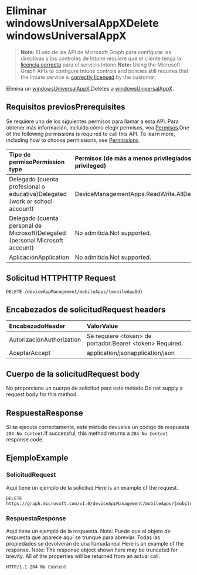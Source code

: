 # <a name="delete-windowsuniversalappx"></a><span data-ttu-id="65a58-101">Eliminar windowsUniversalAppX</span><span class="sxs-lookup"><span data-stu-id="65a58-101">Delete windowsUniversalAppX</span></span>

> <span data-ttu-id="65a58-102">**Nota:** El uso de las API de Microsoft Graph para configurar las directivas y los controles de Intune requiere que el cliente tenga la [licencia correcta](https://go.microsoft.com/fwlink/?linkid=839381) para el servicio Intune.</span><span class="sxs-lookup"><span data-stu-id="65a58-102">**Note:** Using the Microsoft Graph APIs to configure Intune controls and policies still requires that the Intune service is [correctly licensed](https://go.microsoft.com/fwlink/?linkid=839381) by the customer.</span></span>

<span data-ttu-id="65a58-103">Elimina un [windowsUniversalAppX](../resources/intune_apps_windowsuniversalappx.md).</span><span class="sxs-lookup"><span data-stu-id="65a58-103">Deletes a [windowsUniversalAppX](../resources/intune_apps_windowsuniversalappx.md).</span></span>
## <a name="prerequisites"></a><span data-ttu-id="65a58-104">Requisitos previos</span><span class="sxs-lookup"><span data-stu-id="65a58-104">Prerequisites</span></span>
<span data-ttu-id="65a58-p101">Se requiere uno de los siguientes permisos para llamar a esta API. Para obtener más información, incluido cómo elegir permisos, vea [Permisos](../../../concepts/permissions_reference.md).</span><span class="sxs-lookup"><span data-stu-id="65a58-p101">One of the following permissions is required to call this API. To learn more, including how to choose permissions, see [Permissions](../../../concepts/permissions_reference.md).</span></span>

|<span data-ttu-id="65a58-107">Tipo de permiso</span><span class="sxs-lookup"><span data-stu-id="65a58-107">Permission type</span></span>|<span data-ttu-id="65a58-108">Permisos (de más a menos privilegiados)</span><span class="sxs-lookup"><span data-stu-id="65a58-108">Permissions (from most to least privileged)</span></span>|
|:---|:---|
|<span data-ttu-id="65a58-109">Delegado (cuenta profesional o educativa)</span><span class="sxs-lookup"><span data-stu-id="65a58-109">Delegated (work or school account)</span></span>|<span data-ttu-id="65a58-110">DeviceManagementApps.ReadWrite.All</span><span class="sxs-lookup"><span data-stu-id="65a58-110">DeviceManagementApps.ReadWrite.All</span></span>|
|<span data-ttu-id="65a58-111">Delegado (cuenta personal de Microsoft)</span><span class="sxs-lookup"><span data-stu-id="65a58-111">Delegated (personal Microsoft account)</span></span>|<span data-ttu-id="65a58-112">No admitida.</span><span class="sxs-lookup"><span data-stu-id="65a58-112">Not supported.</span></span>|
|<span data-ttu-id="65a58-113">Aplicación</span><span class="sxs-lookup"><span data-stu-id="65a58-113">Application</span></span>|<span data-ttu-id="65a58-114">No admitida.</span><span class="sxs-lookup"><span data-stu-id="65a58-114">Not supported.</span></span>|

## <a name="http-request"></a><span data-ttu-id="65a58-115">Solicitud HTTP</span><span class="sxs-lookup"><span data-stu-id="65a58-115">HTTP Request</span></span>
<!-- {
  "blockType": "ignored"
}
-->
``` http
DELETE /deviceAppManagement/mobileApps/{mobileAppId}
```

## <a name="request-headers"></a><span data-ttu-id="65a58-116">Encabezados de solicitud</span><span class="sxs-lookup"><span data-stu-id="65a58-116">Request headers</span></span>
|<span data-ttu-id="65a58-117">Encabezado</span><span class="sxs-lookup"><span data-stu-id="65a58-117">Header</span></span>|<span data-ttu-id="65a58-118">Valor</span><span class="sxs-lookup"><span data-stu-id="65a58-118">Value</span></span>|
|:---|:---|
|<span data-ttu-id="65a58-119">Autorización</span><span class="sxs-lookup"><span data-stu-id="65a58-119">Authorization</span></span>|<span data-ttu-id="65a58-120">Se requiere &lt;token&gt; de portador.</span><span class="sxs-lookup"><span data-stu-id="65a58-120">Bearer &lt;token&gt; Required.</span></span>|
|<span data-ttu-id="65a58-121">Aceptar</span><span class="sxs-lookup"><span data-stu-id="65a58-121">Accept</span></span>|<span data-ttu-id="65a58-122">application/json</span><span class="sxs-lookup"><span data-stu-id="65a58-122">application/json</span></span>|

## <a name="request-body"></a><span data-ttu-id="65a58-123">Cuerpo de la solicitud</span><span class="sxs-lookup"><span data-stu-id="65a58-123">Request body</span></span>
<span data-ttu-id="65a58-124">No proporcione un cuerpo de solicitud para este método.</span><span class="sxs-lookup"><span data-stu-id="65a58-124">Do not supply a request body for this method.</span></span>

## <a name="response"></a><span data-ttu-id="65a58-125">Respuesta</span><span class="sxs-lookup"><span data-stu-id="65a58-125">Response</span></span>
<span data-ttu-id="65a58-126">Si se ejecuta correctamente, este método devuelve un código de respuesta `204 No Content`.</span><span class="sxs-lookup"><span data-stu-id="65a58-126">If successful, this method returns a `204 No Content` response code.</span></span>

## <a name="example"></a><span data-ttu-id="65a58-127">Ejemplo</span><span class="sxs-lookup"><span data-stu-id="65a58-127">Example</span></span>
### <a name="request"></a><span data-ttu-id="65a58-128">Solicitud</span><span class="sxs-lookup"><span data-stu-id="65a58-128">Request</span></span>
<span data-ttu-id="65a58-129">Aquí tiene un ejemplo de la solicitud.</span><span class="sxs-lookup"><span data-stu-id="65a58-129">Here is an example of the request.</span></span>
``` http
DELETE https://graph.microsoft.com/v1.0/deviceAppManagement/mobileApps/{mobileAppId}
```

### <a name="response"></a><span data-ttu-id="65a58-130">Respuesta</span><span class="sxs-lookup"><span data-stu-id="65a58-130">Response</span></span>
<span data-ttu-id="65a58-p102">Aquí tiene un ejemplo de la respuesta. Nota: Puede que el objeto de respuesta que aparece aquí se trunque para abreviar. Todas las propiedades se devolverán de una llamada real.</span><span class="sxs-lookup"><span data-stu-id="65a58-p102">Here is an example of the response. Note: The response object shown here may be truncated for brevity. All of the properties will be returned from an actual call.</span></span>
``` http
HTTP/1.1 204 No Content
```



